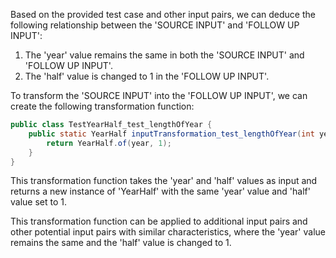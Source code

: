Based on the provided test case and other input pairs, we can deduce the following relationship between the 'SOURCE INPUT' and 'FOLLOW UP INPUT':

1. The 'year' value remains the same in both the 'SOURCE INPUT' and 'FOLLOW UP INPUT'.
2. The 'half' value is changed to 1 in the 'FOLLOW UP INPUT'.

To transform the 'SOURCE INPUT' into the 'FOLLOW UP INPUT', we can create the following transformation function:

```java
public class TestYearHalf_test_lengthOfYear {
    public static YearHalf inputTransformation_test_lengthOfYear(int year, Half half)  {
        return YearHalf.of(year, 1);
    }
}
```

This transformation function takes the 'year' and 'half' values as input and returns a new instance of 'YearHalf' with the same 'year' value and 'half' value set to 1.

This transformation function can be applied to additional input pairs and other potential input pairs with similar characteristics, where the 'year' value remains the same and the 'half' value is changed to 1.